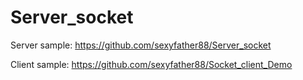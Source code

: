 # Server_socket



Server sample: https://github.com/sexyfather88/Server_socket

Client sample: https://github.com/sexyfather88/Socket_client_Demo
